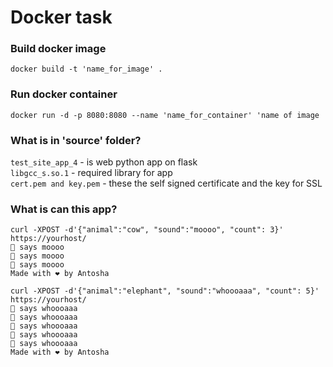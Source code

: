 # Docker task
### Build docker image
```docker build -t 'name_for_image' .```

### Run docker container
```docker run -d -p 8080:8080 --name 'name_for_container' 'name of image```

### What is in 'source' folder?
```test_site_app_4``` - is web python app on flask  
```libgcc_s.so.1``` - required library for app  
```cert.pem and key.pem``` - these the self signed certificate and the key for SSL  

### What is can this app?
```
curl -XPOST -d'{"animal":"cow", "sound":"moooo", "count": 3}' https://yourhost/
🐄 says moooo
🐄 says moooo
🐄 says moooo
Made with ❤️ by Antosha

curl -XPOST -d'{"animal":"elephant", "sound":"whoooaaa", "count": 5}' https://yourhost/
🐘 says whoooaaa
🐘 says whoooaaa
🐘 says whoooaaa
🐘 says whoooaaa
🐘 says whoooaaa
Made with ❤️ by Antosha
```